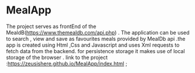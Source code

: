 # MealApp
The project serves as frontEnd of the MealdB(https://www.themealdb.com/api.php) .
The application can be used to search , view and save as favourites  meals provided by MealDb api .the app is created using Html ,Css and Javascript and uses Xml requests to fetch 
data from the backend. for persistence storage it makes use of local storage of the browser .
link to the project :https://zeusishere.github.io/MealApp/index.html ;
